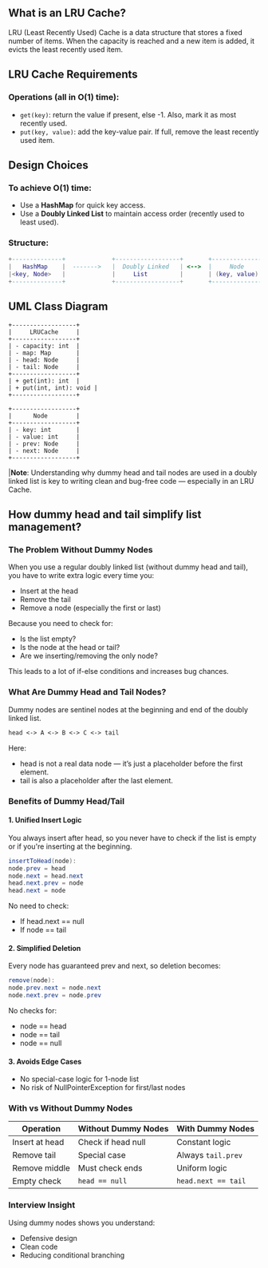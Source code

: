 ## What is an LRU Cache?
LRU (Least Recently Used) Cache is a data structure that stores a fixed number of items. When the capacity is reached and a new item is added, it evicts the least recently used item.

## LRU Cache Requirements
### Operations (all in O(1) time):
- `get(key)`: return the value if present, else -1. Also, mark it as most recently used.
- `put(key, value)`: add the key-value pair. If full, remove the least recently used item.

## Design Choices
### To achieve O(1) time:
- Use a **HashMap** for quick key access.
- Use a **Doubly Linked List** to maintain access order (recently used to least used).

### Structure:
```lua
+--------------+             +------------------+       +----------------+
|   HashMap    |  ------->   |  Doubly Linked   | <-->  |     Node       |
|<key, Node>   |             |     List         |       | (key, value)   |
+--------------+             +------------------+       +----------------+
```

## UML Class Diagram
```pgsql
+------------------+
|     LRUCache     |
+------------------+
| - capacity: int  |
| - map: Map       |
| - head: Node     |
| - tail: Node     |
+------------------+
| + get(int): int  |
| + put(int, int): void |
+------------------+

+------------------+
|      Node        |
+------------------+
| - key: int       |
| - value: int     |
| - prev: Node     |
| - next: Node     |
+------------------+
```

|**Note**: Understanding why dummy head and tail nodes are used in a doubly linked list is key to writing clean and bug-free code — especially in an LRU Cache.

## How dummy head and tail simplify list management?
### The Problem Without Dummy Nodes
When you use a regular doubly linked list (without dummy head and tail), you have to write extra logic every time you:

- Insert at the head 
- Remove the tail 
- Remove a node (especially the first or last)

Because you need to check for:
- Is the list empty? 
- Is the node at the head or tail? 
- Are we inserting/removing the only node?

This leads to a lot of if-else conditions and increases bug chances.

### What Are Dummy Head and Tail Nodes?
Dummy nodes are sentinel nodes at the beginning and end of the doubly linked list.
```markdown
head <-> A <-> B <-> C <-> tail
```

Here:
- head is not a real data node — it’s just a placeholder before the first element. 
- tail is also a placeholder after the last element.

### Benefits of Dummy Head/Tail
#### 1. Unified Insert Logic
   You always insert after head, so you never have to check if the list is empty or if you're inserting at the beginning.

```java
insertToHead(node):
node.prev = head
node.next = head.next
head.next.prev = node
head.next = node
```

No need to check:
- If head.next == null 
- If node == tail

#### 2. Simplified Deletion
Every node has guaranteed prev and next, so deletion becomes:

```java
remove(node):
node.prev.next = node.next
node.next.prev = node.prev
```

No checks for:
- node == head 
- node == tail 
- node == null

#### 3. Avoids Edge Cases
- No special-case logic for 1-node list 
- No risk of NullPointerException for first/last nodes
 
### With vs Without Dummy Nodes
| Operation      | Without Dummy Nodes | With Dummy Nodes    |
| -------------- | ------------------- | ------------------- |
| Insert at head | Check if head null  | Constant logic      |
| Remove tail    | Special case        | Always `tail.prev`  |
| Remove middle  | Must check ends     | Uniform logic       |
| Empty check    | `head == null`      | `head.next == tail` |


### Interview Insight
Using dummy nodes shows you understand:
- Defensive design 
- Clean code 
- Reducing conditional branching

